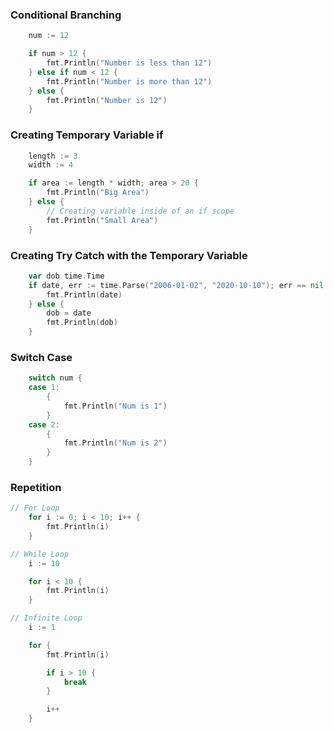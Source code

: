 ### Conditional Branching
``` go
	num := 12

	if num > 12 {
		fmt.Println("Number is less than 12")
	} else if num < 12 {
		fmt.Println("Number is more than 12")
	} else {
		fmt.Println("Number is 12")
	}
```

### Creating Temporary Variable if
``` go
	length := 3
	width := 4

	if area := length * width; area > 20 {
		fmt.Println("Big Area")
	} else {
		// Creating variable inside of an if scope
		fmt.Println("Small Area")
	}
```

### Creating Try Catch with the Temporary Variable
```go
	var dob time.Time
	if date, err := time.Parse("2006-01-02", "2020-10-10"); err == nil {
		fmt.Println(date)
	} else {
		dob = date
		fmt.Println(dob)
	}
```
### Switch Case
``` go
	switch num {
	case 1:
		{
			fmt.Println("Num is 1")
		}
	case 2:
		{
			fmt.Println("Num is 2")
		}
	}
```

### Repetition
``` go
// For Loop
	for i := 0; i < 10; i++ {
		fmt.Println(i)
	}

// While Loop
	i := 10

	for i < 10 {
		fmt.Println(i)
	}

// Infinite Loop
	i := 1

	for {
		fmt.Println(i)

		if i > 10 {
			break
		}

		i++
	}

```

